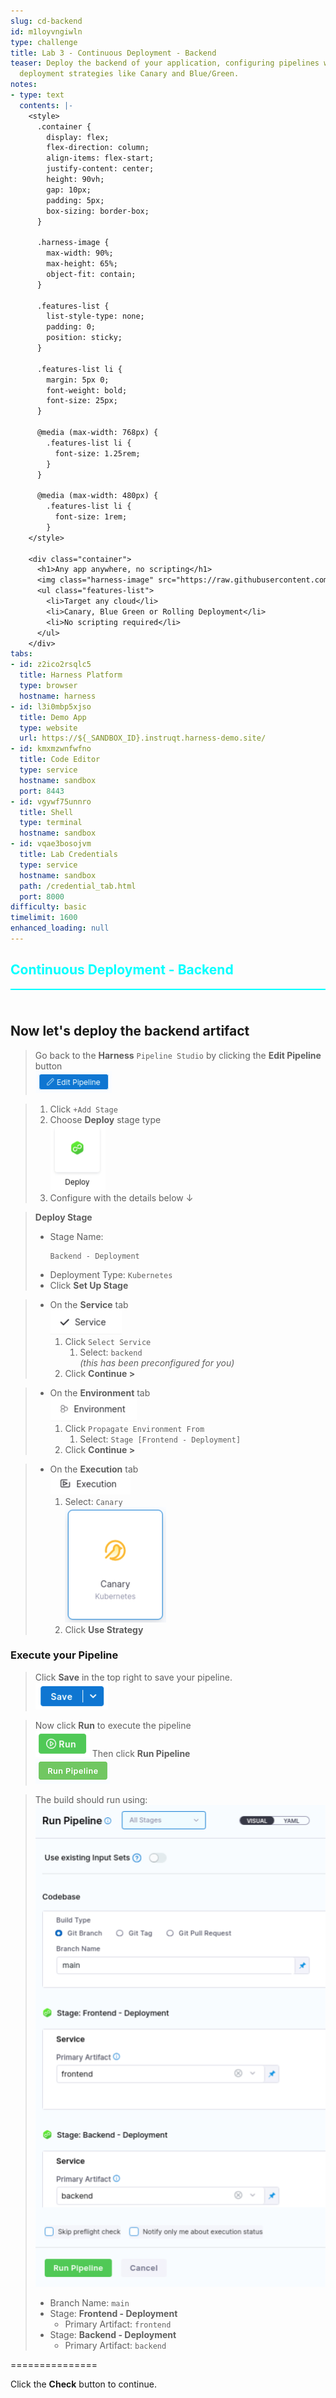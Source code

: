 ```yaml
---
slug: cd-backend
id: m1loyvngiwln
type: challenge
title: Lab 3 - Continuous Deployment - Backend
teaser: Deploy the backend of your application, configuring pipelines with advanced
  deployment strategies like Canary and Blue/Green.
notes:
- type: text
  contents: |-
    <style>
      .container {
        display: flex;
        flex-direction: column;
        align-items: flex-start;
        justify-content: center;
        height: 90vh;
        gap: 10px;
        padding: 5px;
        box-sizing: border-box;
      }

      .harness-image {
        max-width: 90%;
        max-height: 65%;
        object-fit: contain;
      }

      .features-list {
        list-style-type: none;
        padding: 0;
        position: sticky;
      }

      .features-list li {
        margin: 5px 0;
        font-weight: bold;
        font-size: 25px;
      }

      @media (max-width: 768px) {
        .features-list li {
          font-size: 1.25rem;
        }
      }

      @media (max-width: 480px) {
        .features-list li {
          font-size: 1rem;
        }
    </style>

    <div class="container">
      <h1>Any app anywhere, no scripting</h1>
      <img class="harness-image" src="https://raw.githubusercontent.com/harness-community/field-workshops/main/assets/images/cd_deploy_anywhere_static.png">
      <ul class="features-list">
        <li>Target any cloud</li>
        <li>Canary, Blue Green or Rolling Deployment</li>
        <li>No scripting required</li>
      </ul>
    </div>
tabs:
- id: z2ico2rsqlc5
  title: Harness Platform
  type: browser
  hostname: harness
- id: l3i0mbp5xjso
  title: Demo App
  type: website
  url: https://${_SANDBOX_ID}.instruqt.harness-demo.site/
- id: kmxmzwnfwfno
  title: Code Editor
  type: service
  hostname: sandbox
  port: 8443
- id: vgywf75unnro
  title: Shell
  type: terminal
  hostname: sandbox
- id: vqae3bosojvm
  title: Lab Credentials
  type: service
  hostname: sandbox
  path: /credential_tab.html
  port: 8000
difficulty: basic
timelimit: 1600
enhanced_loading: null
---
```


<style type="text/css" rel="stylesheet">
hr.cyan { background-color: cyan; color: cyan; height: 2px; margin-bottom: -10px; }
h2.cyan { color: cyan; }
</style><h2 class="cyan">Continuous Deployment - Backend</h2>
<hr class="cyan">
<br><br>

## Now let's deploy the backend artifact
> Go back to the **Harness** `Pipeline Studio` by clicking the **Edit Pipeline** button \
>    ![](https://raw.githubusercontent.com/harness-community/field-workshops/main/assets/images/pipeline_edit.png)

> 1) Click `+Add Stage`
> 1) Choose **Deploy** stage type \
>    ![](https://raw.githubusercontent.com/harness-community/field-workshops/main/assets/images/pipeline_stage_deploy.png)
> 1) Configure with the details below ↓

> **Deploy Stage**
> - Stage Name: <pre>`Backend - Deployment`</pre>
> - Deployment Type: `Kubernetes`
> - Click **Set Up Stage**

> - On the **Service** tab \
>    ![](https://raw.githubusercontent.com/harness-community/field-workshops/main/assets/images/pipeline_tab_service.png)
>    1) Click `Select Service`
>       1) Select: `backend` \
>        *(this has been preconfigured for you)*
>    1) Click **Continue >**

> - On the **Environment** tab \
>    ![](https://raw.githubusercontent.com/harness-community/field-workshops/main/assets/images/pipeline_tab_environment.png)
>    1) Click `Propagate Environment From`
>       1) Select: `Stage [Frontend - Deployment]`
>    1) Click **Continue >**

> - On the **Execution** tab \
>    ![](https://raw.githubusercontent.com/harness-community/field-workshops/main/assets/images/pipeline_tab_execution.png)
>    1) Select: `Canary` \
>       ![](https://raw.githubusercontent.com/harness-community/field-workshops/main/assets/images/deploy_canary.png)
>    1) Click **Use Strategy**

### Execute your Pipeline
> Click **Save** in the top right to save your pipeline. \
>   ![](https://raw.githubusercontent.com/harness-community/field-workshops/main/assets/images/pipeline_save.png)

> Now click **Run** to execute the pipeline \
>   ![](https://raw.githubusercontent.com/harness-community/field-workshops/main/assets/images/pipeline_run.png)
> Then click **Run Pipeline** \
>   ![](https://raw.githubusercontent.com/harness-community/field-workshops/main/se-workshop-devsecops/assets/images/pipeline_run_pipeline.png)

> The build should run using: <br>
> ![](https://raw.githubusercontent.com/harness-community/field-workshops/main/unscripted-workshop-2024/assets/images/unscripted_lab4_execution.png)
> - Branch Name: `main`
> - Stage: **Frontend - Deployment**
>   - Primary Artifact: `frontend`
> - Stage: **Backend - Deployment**
>   - Primary Artifact: `backend`

===============

Click the **Check** button to continue.
